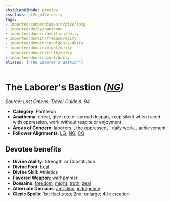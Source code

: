 ```yaml
---
obsidianUIMode: preview
cssclass: pf2e,pf2e-deity
tags:
- imported/compendium/src/pf2e/lotg
- imported/deity/pantheon
- imported/domain/ambition/deity
- imported/domain/freedom/deity
- imported/domain/indulgence/deity
- imported/domain/might/deity
- imported/domain/truth/deity
- imported/domain/zeal/deity
aliases: ["The Laborer's Bastion"]
---
```

# The Laborer's Bastion *([NG](neutral-good-b1.md))*  
*Source: Lost Omens: Travel Guide p. 94*  

- **Category**: Pantheon
- **Anathema**: cheat, give into or spread despair, keep silent when faced with oppression, work without respite or enjoyment
- **Areas of Concern**: laborers, , the oppressed, , daily work, , achievement
- **Follower Alignments**: [LG](lawful-goo-b1.md), [NG](neutral-good-b1.md), [CG](chaotic-good-b1.md)

## Devotee benefits

- **Divine Ability**: Strength or Constitution
- **Divine Font**: [heal](../../spells/heal.md)
- **Divine Skill**: Athletics
- **Favored Weapon**: [warhammer](../../equipment/items/warhammer.md)
- **Domains**: [freedom](../domains.md#Freedom), [might](../domains.md#Might), [truth](../domains.md#Truth), [zeal](../domains.md#Zeal)
- **Alternate Domains**: [ambition](../domains.md#Ambition), [indulgence](../domains.md#Indulgence)
- **Cleric Spells**: 1st: [fleet step](../../spells/fleet-step.md); 2nd: [enlarge](../../spells/enlarge.md); 4th: [creation](../../spells/creation.md)